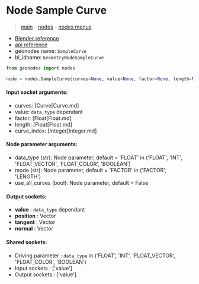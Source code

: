 # Node Sample Curve

> [main](../structure.md) - [nodes](nodes.md) - [nodes menus](nodes_menus.md)

- [Blender reference](https://docs.blender.org/manual/en/latest/modeling/geometry_nodes/curve/sample_curve.html)
- [api reference](https://docs.blender.org/api/current/bpy.types.GeometryNodeSampleCurve.html)
- geonodes name: `SampleCurve`
- bl_idname: `GeometryNodeSampleCurve`

```python
from geonodes import nodes

node = nodes.SampleCurve(curves=None, value=None, factor=None, length=None, curve_index=None, data_type='FLOAT', mode='FACTOR', use_all_curves=False)
```

#### Input socket arguments:

- curves: [Curve[Curve.md]
- value: `data_type` dependant
- factor: [Float[Float.md]
- length: [Float[Float.md]
- curve_index: [Integer[Integer.md]

#### Node parameter arguments:

- data_type (str): Node parameter, default = 'FLOAT' in ('FLOAT', 'INT', 'FLOAT_VECTOR', 'FLOAT_COLOR', 'BOOLEAN')
- mode (str): Node parameter, default = 'FACTOR' in ('FACTOR', 'LENGTH')
- use_all_curves (bool): Node parameter, default = False

#### Output sockets:

- **value** : ``data_type`` dependant
- **position** : Vector
- **tangent** : Vector
- **normal** : Vector

#### Shared sockets:

- Driving parameter : ``data_type`` in ('FLOAT', 'INT', 'FLOAT_VECTOR', 'FLOAT_COLOR', 'BOOLEAN')
- Input sockets  : ['value']
- Output sockets : ['value']
